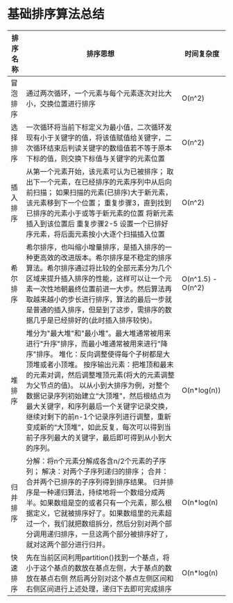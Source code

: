 # 基础排序算法总结



| 排序名称 | 排序思想                                                     | 时间复杂度        |
| -------- | ------------------------------------------------------------ | ----------------- |
| 冒泡排序 | 通过两次循环，一个元素与每个元素逐次对比大小，交换位置进行排序 | O(n^2)            |
| 选择排序 | 一次循环将当前下标定义为最小值，二次循环发现有小于关键字的值，将该值赋值给关键字，二次循环结束后判读关键字的数组值若不等于原本下标的值，则交换下标值与关键字的元素位置 | O(n^2)            |
| 插入排序 | 从第一个元素开始，该元素可认为已被排序；  取出下一个元素，在已经排序的元素序列中从后向前扫描；  如果扫描的元素(已排序)大于新元素，该元素移到下一个位置；  重复步骤3，直到找到已排序的元素小于或等于新元素的位置  将新元素插入到该位置后  重复步骤2-5  设置一个已排好序元素，将后面元素按小大逐个扫描插入位置 | O(n^2)            |
| 希尔排序 | 希尔排序，也叫缩小增量排序，是插入排序的一种更高效的改进版本。希尔排序是不稳定的排序算法。希尔排序通过将比较的全部元素分为几个区域来提升插入排序的性能，这样可以让一个元素一次性地朝最终位置前进一大步。然后算法再取越来越小的步长进行排序，算法的最后一步就是普通的插入排序，但是到了这步，需排序的数据几乎是已经排好的(此时插入排序较快)。 | O(n^1.5) - O(n^2) |
| 堆排序   | 堆分为"最大堆"和"最小堆"。最大堆通常被用来进行"升序"排序，而最小堆通常被用来进行"降序"排序。       堆化：反向调整使得每个子树都是大顶堆或者小顶堆。    按序输出元素：把堆顶和最末的元素对调，然后调整堆顶元素(将大的元素调整为父节点的值)。      以从小到大排序为例，对整个数据记录序列初始建立“大顶堆”，然后根结点为最大关键字，和序列最后一个关键字记录交换，继续对剩下的前n-1个记录序列进行调整，重新变成新的“大顶堆”，如此反复，每次可以得到当前子序列最大的关键字，最后即可得到从小到大的序列。 | O(n*log(n))       |
| 归并排序 | 分解：将n个元素分解成各含n/2个元素的子序列；    解决：对两个子序列递归的排序；    合并：合并两个已排序的子序列得到排序结果。      归并排序是一种递归算法，持续地将一个数组分成两半。如果数组是空的或者只有一个元素，那么根据定义，它就被排序好了。如果数组里的元素超过一个，我们就把数组拆分，然后分别对两个部分调用递归排序，一旦这两个部分被排序好了，就对这两个部分进行归并。 | O(n*log(n)        |
| 快速排序 | 先在当前区间利用partition()找到一个基点，将小于这个基点的数放在基点左侧，大于基点的数放在基点右侧    然后再分别对这个基点左侧区间和右侧区间进行上述处理，递归下去即可完成排序 | O(n*log(n)        |
